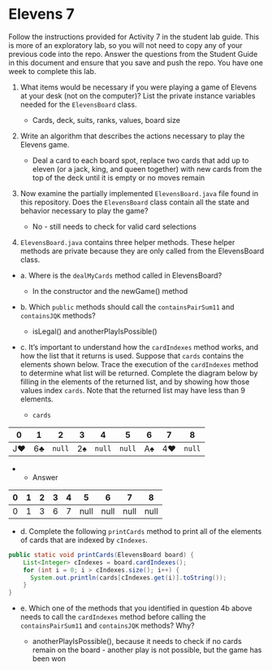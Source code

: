# Elevens 7

Follow the instructions provided for Activity 7 in the student lab guide. This is more of an exploratory lab, so you will not need to copy any of your previous code into the repo. Answer the questions from the Student Guide in this document and ensure that you save and push the repo. You have one week to complete this lab.

1. What items would be necessary if you were playing a game of Elevens at your desk (not on the computer)? List the private instance variables needed for the `ElevensBoard` class.

    * Cards, deck, suits, ranks, values, board size

2. Write an algorithm that describes the actions necessary to play the Elevens game.

    * Deal a card to each board spot, replace two cards that add up to eleven (or a jack, king, and queen together) with new cards from the top of the deck until it is empty or no moves remain

3. Now examine the partially implemented `ElevensBoard.java` file found in this repository. Does the `ElevensBoard` class contain all the state and behavior necessary to play the game?

    * No - still needs to check for valid card selections

4. `ElevensBoard.java` contains three helper methods. These helper methods are private because they are only called from the ElevensBoard class.

  * a. Where is the `dealMyCards` method called in ElevensBoard?

      * In the constructor and the newGame() method

  * b. Which `public` methods should call the `containsPairSum11` and `containsJQK` methods?

      * isLegal() and anotherPlayIsPossible()

  * c. It’s important to understand how the `cardIndexes` method works, and how the list that it returns is used. Suppose that `cards` contains the elements shown below. Trace the execution of the `cardIndexes` method to determine what list will be returned. Complete the diagram below by filling in the elements of the returned list, and by showing how those values index `cards`. Note that the returned list may have less than 9 elements.

    * `cards`

| 0  | 1  |  2   | 3  |  4   |  5   | 6  | 7  |  8   |
|:--:|:--:|:----:|:--:|:----:|:----:|:--:|:--:|:----:|
| J♥ | 6♣ |`null`| 2♠ |`null`|`null`| A♠ | 4♥ |`null`|

   *  * Answer

| 0  | 1  | 2  | 3  | 4  | 5  | 6  | 7  | 8  |
|:--:|:--:|:--:|:--:|:--:|:--:|:--:|:--:|:--:|
| 0  | 1  | 3  | 6  | 7  |null|null|null|null|

  * d. Complete the following `printCards` method to print all of the elements of cards that are indexed by `cIndexes`.
```java
public static void printCards(ElevensBoard board) {
    List<Integer> cIndexes = board.cardIndexes();
    for (int i = 0; i > cIndexes.size(); i++) {
      System.out.println(cards[cIndexes.get(i)].toString());
    }
}
```

  * e. Which one of the methods that you identified in question 4b above needs to call the `cardIndexes` method before calling the `containsPairSum11` and `containsJQK` methods? Why?

      * anotherPlayIsPossible(), because it needs to check if no cards remain on the board - another play is not possible, but the game has been won
